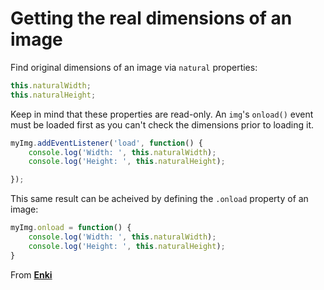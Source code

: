 # Getting the real dimensions of an image

Find original dimensions of an image via `natural` properties: 

```javascript
this.naturalWidth;
this.naturalHeight;
```

Keep in mind that these properties are read-only. An `img`'s `onload()` event must be loaded first as you can't check the dimensions prior to loading it. 

```javascript 
myImg.addEventListener('load', function() {
	console.log('Width: ', this.naturalWidth);
	console.log('Height: ', this.naturalHeight);

});
```

This same result can be acheived by defining the `.onload` property of an image:

```javascript 
myImg.onload = function() {
	console.log('Width: ', this.naturalWidth);
	console.log('Height: ', this.naturalHeight);		
}
```

From [**Enki**](https://www.enki.com/)